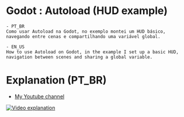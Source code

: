# Godot : Autoload (HUD example)

    - PT_BR
    Como usar Autoload na Godot, no exemplo montei um HUD básico, navegando entre cenas e compartilhando uma variável global.

    - EN_US
    How to use Autoload on Godot, in the example I set up a basic HUD, navigation between scenes and sharing a global variable.

# Explanation (PT_BR)
- [My Youtube channel](https://youtu.be/ILjjREU7lsU)

[![Video explanation](https://img.youtube.com/vi/ILjjREU7lsU/0.jpg)](https://www.youtube.com/watch?v=ILjjREU7lsU)
